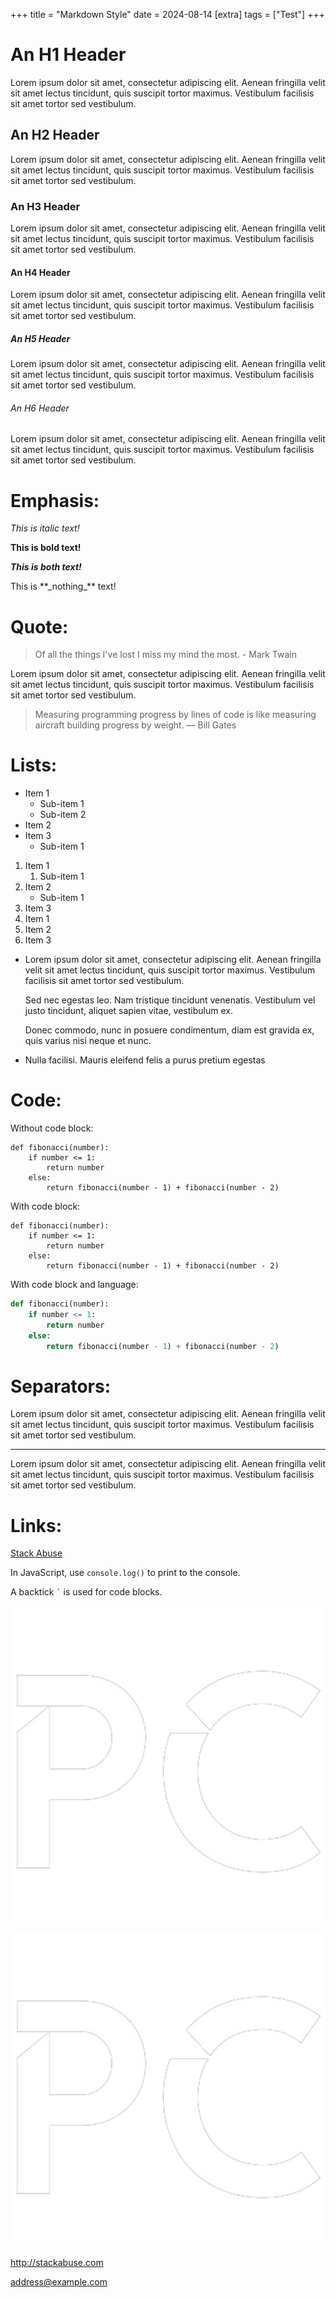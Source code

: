 +++
title = "Markdown Style"
date = 2024-08-14
[extra]
tags = ["Test"]
+++

# An H1 Header

Lorem ipsum dolor sit amet, consectetur adipiscing elit. Aenean fringilla velit sit amet lectus tincidunt, quis suscipit tortor maximus. Vestibulum facilisis sit amet tortor sed vestibulum.

## An H2 Header

Lorem ipsum dolor sit amet, consectetur adipiscing elit. Aenean fringilla velit sit amet lectus tincidunt, quis suscipit tortor maximus. Vestibulum facilisis sit amet tortor sed vestibulum.

### An H3 Header

Lorem ipsum dolor sit amet, consectetur adipiscing elit. Aenean fringilla velit sit amet lectus tincidunt, quis suscipit tortor maximus. Vestibulum facilisis sit amet tortor sed vestibulum.

#### An H4 Header

Lorem ipsum dolor sit amet, consectetur adipiscing elit. Aenean fringilla velit sit amet lectus tincidunt, quis suscipit tortor maximus. Vestibulum facilisis sit amet tortor sed vestibulum.

##### An H5 Header

Lorem ipsum dolor sit amet, consectetur adipiscing elit. Aenean fringilla velit sit amet lectus tincidunt, quis suscipit tortor maximus. Vestibulum facilisis sit amet tortor sed vestibulum.

###### An H6 Header

Lorem ipsum dolor sit amet, consectetur adipiscing elit. Aenean fringilla velit sit amet lectus tincidunt, quis suscipit tortor maximus. Vestibulum facilisis sit amet tortor sed vestibulum.

# Emphasis:

_This is italic text!_

**This is bold text!**

**_This is both text!_**

This is \*\*\_nothing\_\*\* text!

# Quote:

> Of all the things I've lost
> I miss my mind the most. - Mark Twain

Lorem ipsum dolor sit amet, consectetur adipiscing elit. Aenean fringilla velit sit amet lectus tincidunt, quis suscipit tortor maximus. Vestibulum facilisis sit amet tortor sed vestibulum.

> Measuring programming progress by lines of code is like measuring aircraft building progress by weight. — Bill Gates

# Lists:

- Item 1
  - Sub-item 1
  - Sub-item 2
- Item 2
- Item 3
  - Sub-item 1

1. Item 1
   1. Sub-item 1
2. Item 2
   - Sub-item 1
3. Item 3
4. Item 1
5. Item 2
6. Item 3

- Lorem ipsum dolor sit amet, consectetur adipiscing elit. Aenean fringilla velit sit amet lectus tincidunt, quis suscipit tortor maximus. Vestibulum facilisis sit amet tortor sed vestibulum.

  Sed nec egestas leo. Nam tristique tincidunt venenatis. Vestibulum vel justo tincidunt, aliquet sapien vitae, vestibulum ex.

  Donec commodo, nunc in posuere condimentum, diam est gravida ex, quis varius nisi neque et nunc.

- Nulla facilisi. Mauris eleifend felis a purus pretium egestas

# Code:

Without code block:

    def fibonacci(number):
        if number <= 1:
            return number
        else:
            return fibonacci(number - 1) + fibonacci(number - 2)

With code block:

```
def fibonacci(number):
    if number <= 1:
        return number
    else:
        return fibonacci(number - 1) + fibonacci(number - 2)
```

With code block and language:

```python
def fibonacci(number):
    if number <= 1:
        return number
    else:
        return fibonacci(number - 1) + fibonacci(number - 2)
```

# Separators:

Lorem ipsum dolor sit amet, consectetur adipiscing elit. Aenean fringilla velit sit amet lectus tincidunt, quis suscipit tortor maximus. Vestibulum facilisis sit amet tortor sed vestibulum.

---

Lorem ipsum dolor sit amet, consectetur adipiscing elit. Aenean fringilla velit sit amet lectus tincidunt, quis suscipit tortor maximus. Vestibulum facilisis sit amet tortor sed vestibulum.

# Links:

[Stack Abuse](http://stackabuse.com "Stack Abuse Title")

In JavaScript, use `console.log()` to print to the console.

A backtick `` ` `` is used for code blocks.

![My Alt Text](/../../images/pc_logo.png "My Optional Title Text")

![My Alt Text][id]

<http://stackabuse.com>

<address@example.com>

[id]: /../../images/pc_logo.png "My Optional Title Text"
